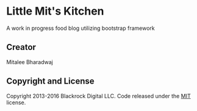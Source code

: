 # Little Mit's Kitchen
A work in progress food blog utilizing bootstrap framework

## Creator
Mitalee Bharadwaj

## Copyright and License

Copyright 2013-2016 Blackrock Digital LLC. Code released under the [MIT](https://github.com/BlackrockDigital/startbootstrap-full-slider/blob/gh-pages/LICENSE) license.
